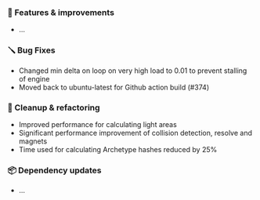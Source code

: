 ### 🚀 Features & improvements

- ...

### 🪛 Bug Fixes

- Changed min delta on loop on very high load to 0.01 to prevent stalling of engine
- Moved back to ubuntu-latest for Github action build (#374)

### 🧽 Cleanup & refactoring

- Improved performance for calculating light areas
- Significant performance improvement of collision detection, resolve and magnets
- Time used for calculating Archetype hashes reduced by 25% 

### 📦 Dependency updates

- ...